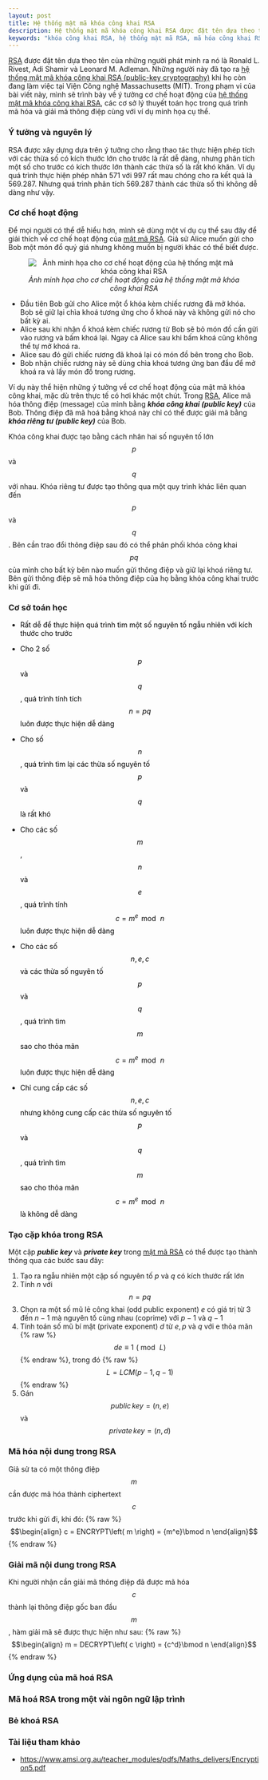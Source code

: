 ```yaml
---
layout: post
title: Hệ thống mật mã khóa công khai RSA
description: Hệ thống mật mã khóa công khai RSA được đặt tên dựa theo tên của những người phát minh ra nó là Ronald L. Rivest, Adi Shamir và Leonard M. Adleman.
keywords: "khóa công khai RSA, hệ thống mật mã RSA, mã hóa công khai RSA, mã hóa RSA, hệ thống mật mã khóa công khai RSA, khóa RSA"
---
```


[RSA](https://nguyentruonglong.net/he-thong-mat-ma-khoa-cong-khai-rsa.html) được đặt tên dựa theo tên của những người phát minh ra nó là Ronald L. Rivest, Adi Shamir và Leonard M. Adleman. Những người này đã tạo ra [hệ thống mật mã khóa công khai RSA (public-key cryptography)](https://nguyentruonglong.net/he-thong-mat-ma-khoa-cong-khai-rsa.html) khi họ còn đang làm việc tại Viện Công nghệ Massachusetts (MIT). Trong phạm vi của bài viết này, mình sẽ trình bày về ý tưởng cơ chế hoạt động của [hệ thống mật mã khóa công khai RSA](https://nguyentruonglong.net/he-thong-mat-ma-khoa-cong-khai-rsa.html), các cơ sở lý thuyết toán học trong quá trình mã hóa và giải mã thông điệp cùng với ví dụ minh họa cụ thể.

### Ý tưởng và nguyên lý

RSA được xây dựng dựa trên ý tưởng cho rằng thao tác thực hiện phép tích với các thừa số có kích thước lớn cho trước là rất dễ dàng, nhưng phân tích một số cho trước có kích thước lớn thành các thừa số là rất khó khăn. Ví dụ quá trình thực hiện phép nhân 571 với 997 rất mau chóng cho ra kết quả là 569.287. Nhưng quá trình phân tích 569.287 thành các thừa số thì không dễ dàng như vậy.

### Cơ chế hoạt động

Để mọi người có thể dễ hiểu hơn, mình sẽ dùng một ví dụ cụ thể sau đây để giải thích về cơ chế hoạt động của [mật mã RSA](https://nguyentruonglong.net/he-thong-mat-ma-khoa-cong-khai-rsa.html). Giả sử Alice muốn gửi cho Bob một món đồ quý giá nhưng không muốn bị người khác có thể biết được. 

<figure class="image">
<center>
  <img src="https://nguyentruonglong.net/images/RSAEncryption.png" alt="Ảnh minh họa cho cơ chế hoạt động của hệ thống mật mã khóa công khai RSA">
  <figcaption><i>Ảnh minh họa cho cơ chế hoạt động của hệ thống mật mã khóa công khai RSA</i></figcaption>
</center>
</figure>

* Đầu tiên Bob gửi cho Alice một ổ khóa kèm chiếc rương đã mở khóa. Bob sẽ giữ lại chìa khoá tương ứng cho ổ khoá này và không gửi nó cho bất kỳ ai.
* Alice sau khi nhận ổ khoá kèm chiếc rương từ Bob sẽ bỏ món đồ cần gửi vào rương và bấm khoá lại. Ngay cả Alice sau khi bấm khoá cũng không thể tự mở khoá ra.
* Alice sau đó gửi chiếc rương đã khoá lại có món đồ bên trong cho Bob.
* Bob nhận chiếc rương này sẽ dùng chìa khoá tương ứng ban đầu để mở khoá ra và lấy món đồ trong rương.

Ví dụ này thể hiện những ý tưởng về cơ chế hoạt động của mật mã khóa công khai, mặc dù trên thực tế có hơi khác một chút. Trong [RSA](https://nguyentruonglong.net/he-thong-mat-ma-khoa-cong-khai-rsa.html), Alice mã hóa thông điệp (message) của mình bằng <strong><i>khóa công khai (public key)</i></strong> của Bob. Thông điệp đã mã hoá bằng khoá này chỉ có thể được giải mã bằng <strong><i>khóa riêng tư (public key)</i></strong> của Bob.

Khóa công khai được tạo bằng cách nhân hai số nguyên tố lớn $$p$$ và $$q$$ với nhau. Khóa riêng tư được tạo thông qua một quy trình khác liên quan đến $$p$$ và $$q$$. Bên cần trao đổi thông điệp sau đó có thể phân phối khóa công khai $$pq$$ của mình cho bất kỳ bên nào muốn gửi thông điệp và giữ lại khoá riêng tư. Bên gửi thông điệp sẽ mã hóa thông điệp của họ bằng khóa công khai trước khi gửi đi.

### Cơ sở toán học

* <span style="color:black">Rất dễ để thực hiện quá trình tìm một số nguyên tố ngẫu nhiên với kích thước cho trước</span>

* <span style="color:black">Cho 2 số $$p$$ và $$q$$, quá trình tính tích $$n = pq$$ luôn được thực hiện dễ dàng</span>

* <span style="color:black">Cho số $$n$$, quá trình tìm lại các thừa số nguyên tố $$p$$ và $$q$$ là rất khó</span>

* <span style="color:black">Cho các số $$m$$, $$n$$ và $$e$$, quá trình tính $$c = {m^e}\,\bmod \,n$$ luôn được thực hiện dễ dàng</span>

* <span style="color:black">Cho các số $$n, e, c$$ và các thừa số nguyên tố $$p$$ và $$q$$, quá trình tìm $$m$$ sao cho thỏa mãn $$c = {m^e}\,\bmod \,n$$ luôn được thực hiện dễ dàng</span>

* <span style="color:black">Chỉ cung cấp các số $$n, e, c$$ nhưng không cung cấp các thừa số nguyên tố $$p$$ và $$q$$, quá trình tìm $$m$$ sao cho thỏa mãn $$c = {m^e}\,\bmod \,n$$ là không dễ dàng</span>

### Tạo cặp khóa trong RSA

Một cặp <strong><i>public key</i></strong> và <strong><i>private key</i></strong> trong [mật mã RSA](https://nguyentruonglong.net/he-thong-mat-ma-khoa-cong-khai-rsa.html) có thể được tạo thành thông qua các bước sau đây:

1. Tạo ra ngẫu nhiên một cặp số nguyên tố $p$ và $q$ có kích thước rất lớn
2. Tính $n$ với $$n = pq$$
3. Chọn ra một số mũ lẻ công khai (odd public exponent) $e$ có giá trị từ $3$ đến $n-1$ mà nguyên tố cùng nhau (coprime) với $p-1$ và $q-1$
4. Tính toán số mũ bí mật (private exponent) $d$ từ $e, p$ và $q$ với e thỏa mãn {% raw %}$$de \equiv 1\,\,\left( {\bmod \,L} \right)$${% endraw %}, trong đó {% raw %}$$L = LCM\left( {p - 1,q - 1} \right)$${% endraw %}
5. Gán $$public\,key = (n, e)$$ và $$private\,key = (n, d)$$

### Mã hóa nội dung trong RSA

Giả sử ta có một thông điệp $$m$$ cần được mã hóa thành ciphertext $$c$$ trước khi gửi đi, khi đó:
{% raw %}
$$\begin{align}
c = ENCRYPT\left( m \right) = {m^e}\bmod n
\end{align}$$
{% endraw %}

### Giải mã nội dung trong RSA
Khi người nhận cần giải mã thông điệp đã được mã hóa $$c$$ thành lại thông điệp gốc ban đầu $$m$$, hàm giải mã sẽ được thực hiện như sau:
{% raw %}
$$\begin{align}
m = DECRYPT\left( c \right) = {c^d}\bmod n
\end{align}$$
{% endraw %}

### Ứng dụng của mã hoá RSA

### Mã hoá RSA trong một vài ngôn ngữ lập trình

### Bẻ khoá RSA

### Tài liệu tham khảo

* <a href="https://www.amsi.org.au/teacher_modules/pdfs/Maths_delivers/Encryption5.pdf" target="_blank">https://www.amsi.org.au/teacher_modules/pdfs/Maths_delivers/Encryption5.pdf</a>
